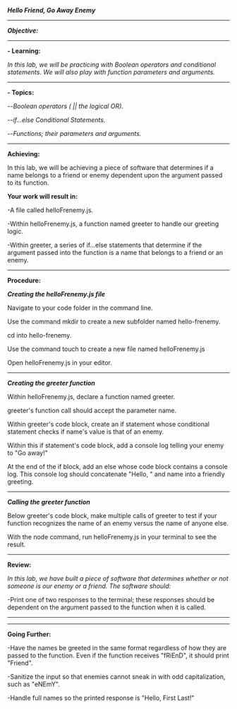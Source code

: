 **_Hello Friend, Go Away Enemy_**

---

**_Objective:_**

---

**- Learning:**

_In this lab, we will be practicing with Boolean operators and conditional statements. We will also play with function parameters and arguments._

---

**- Topics:**

--_Boolean operators ( || the logical OR)._

--_if...else Conditional Statements._

--_Functions; their parameters and arguments._

---

**Achieving:**

In this lab, we will be achieving a piece of software that determines if a name belongs to a friend or enemy dependent upon the argument passed to its function.

**Your work will result in:**

-A file called helloFrenemy.js.

-Within helloFrenemy.js, a function named greeter to handle our greeting logic.

-Within greeter, a series of if...else statements that determine if the argument passed into the function is a name that belongs to a friend or an enemy.

---

**Procedure:**

**_Creating the helloFrenemy.js file_**

Navigate to your code folder in the command line.

Use the command mkdir to create a new subfolder named hello-frenemy.

cd into hello-frenemy.

Use the command touch to create a new file named helloFrenemy.js

Open helloFrenemy.js in your editor.

---

**_Creating the greeter function_**

Within helloFrenemy.js, declare a function named greeter.

greeter's function call should accept the parameter name.

Within greeter's code block, create an if statement whose conditional statement checks if name's value is that of an enemy.

Within this if statement's code block, add a console log telling your enemy to "Go away!"

At the end of the if block, add an else whose code block contains a console log. This console log should concatenate "Hello, " and name into a friendly greeting.

---

**_Calling the greeter function_**

Below greeter's code block, make multiple calls of greeter to test if your function recognizes the name of an enemy versus the name of anyone else.

With the node command, run helloFrenemy.js in your terminal to see the result.

---

**Review:**

_In this lab, we have built a piece of software that determines whether or not someone is our enemy or a friend. The software should:_

-Print one of two responses to the terminal; these responses should be dependent on the argument passed to the function when it is called.

---

---

**Going Further:**

-Have the names be greeted in the same format regardless of how they are passed to the function. Even if the function receives "fRiEnD", it should print "Friend".

-Sanitize the input so that enemies cannot sneak in with odd capitalization, such as "eNEmY".

-Handle full names so the printed response is "Hello, First Last!"
